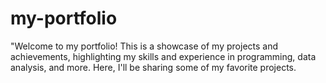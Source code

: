 # my-portfolio
"Welcome to my portfolio! This is a showcase of my projects and achievements, highlighting my skills and experience in programming, data analysis, and more. Here, I'll be sharing some of my favorite projects.
